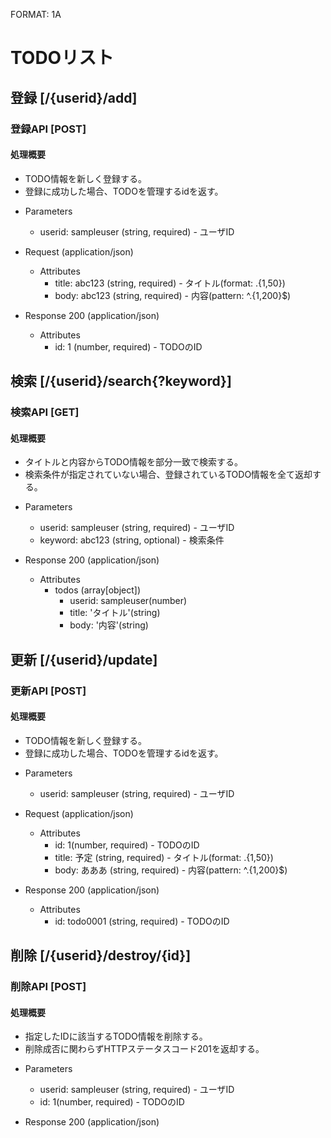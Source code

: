 FORMAT: 1A

# TODOリスト
 
## 登録 [/{userid}/add]
 
### 登録API [POST]
 
#### 処理概要
 
* TODO情報を新しく登録する。
* 登録に成功した場合、TODOを管理するidを返す。
 
+ Parameters
    + userid: sampleuser (string, required) - ユーザID
 
+ Request (application/json)
    + Attributes
        + title: abc123 (string, required) - タイトル(format: .{1,50})
        + body: abc123 (string, required) - 内容(pattern: ^.{1,200}$)
 
+ Response 200 (application/json)
    + Attributes
        + id: 1 (number, required) - TODOのID
 
## 検索 [/{userid}/search{?keyword}]
 
### 検索API [GET]
 
#### 処理概要
 
* タイトルと内容からTODO情報を部分一致で検索する。
* 検索条件が指定されていない場合、登録されているTODO情報を全て返却する。
 
+ Parameters
    + userid: sampleuser (string, required) - ユーザID
    + keyword: abc123 (string, optional) - 検索条件
 
+ Response 200 (application/json)
    + Attributes
        + todos (array[object])
            + userid: sampleuser(number)
            + title: 'タイトル'(string)
            + body: '内容'(string)
 
## 更新 [/{userid}/update]
 
### 更新API [POST]
 
#### 処理概要
 
* TODO情報を新しく登録する。
* 登録に成功した場合、TODOを管理するidを返す。
 
+ Parameters
    + userid: sampleuser (string, required) - ユーザID
 
+ Request (application/json)
    + Attributes
        + id: 1(number, required) - TODOのID
        + title: 予定 (string, required) - タイトル(format: .{1,50})
        + body: あああ (string, required) - 内容(pattern: ^.{1,200}$)
 
+ Response 200 (application/json)
    + Attributes
        + id: todo0001 (string, required) - TODOのID
 
## 削除 [/{userid}/destroy/{id}]
 
### 削除API [POST]
 
#### 処理概要
 
* 指定したIDに該当するTODO情報を削除する。
* 削除成否に関わらずHTTPステータスコード201を返却する。
 
+ Parameters
    + userid: sampleuser (string, required) - ユーザID
    + id: 1(number, required) - TODOのID
 
+ Response 200 (application/json)
 